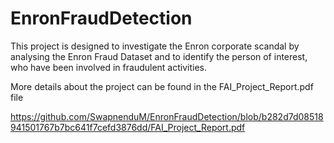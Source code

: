 # EnronFraudDetection
This project is designed to investigate the Enron corporate scandal by analysing the Enron Fraud  Dataset and to identify the person of interest, who have been involved in fraudulent activities.

More details about the project can be found in the FAI_Project_Report.pdf file

https://github.com/SwapnenduM/EnronFraudDetection/blob/b282d7d08518941501767b7bc641f7cefd3876dd/FAI_Project_Report.pdf
